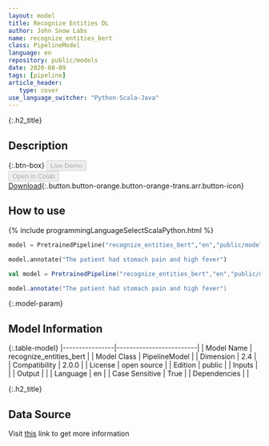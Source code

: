 ```yaml
---
layout: model
title: Recognize Entities DL
author: John Snow Labs
name: recognize_entities_bert
class: PipelineModel
language: en
repository: public/models
date: 2020-08-09
tags: [pipeline]
article_header:
   type: cover
use_language_switcher: "Python-Scala-Java"
---
```


{:.h2_title}
## Description 




{:.btn-box}
<button class="button button-orange" disabled>Live Demo</button><br/><button class="button button-orange" disabled>Open in Colab</button><br/>[Download](https://s3.amazonaws.com/auxdata.johnsnowlabs.com/public/models/recognize_entities_bert_en_2.0.0_2.4_1599554769343.zip){:.button.button-orange.button-orange-trans.arr.button-icon}<br/>

## How to use 
<div class="tabs-box" markdown="1">

{% include programmingLanguageSelectScalaPython.html %}

```python
model = PretrainedPipeline("recognize_entities_bert","en","public/models")

model.annotate("The patient had stomach pain and high fever")
```

```scala
val model = PretrainedPipeline("recognize_entities_bert","en","public/models")

model.annotate("The patient had stomach pain and high fever")
```
</div>



{:.model-param}
## Model Information
{:.table-model}
|----------------|-------------------------|
| Model Name     | recognize_entities_bert |
| Model Class    | PipelineModel           |
| Dimension      | 2.4                     |
| Compatibility  | 2.0.0                   |
| License        | open source             |
| Edition        | public                  |
| Inputs         |                         |
| Output         |                         |
| Language       | en                      |
| Case Sensitive | True                    |
| Dependencies   |                         |




{:.h2_title}
## Data Source
  
Visit [this]() link to get more information


